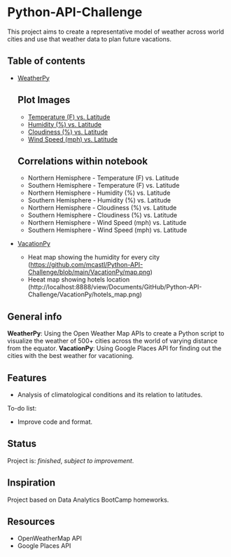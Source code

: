 # Python-API-Challenge
 

This project aims to create a representative model of weather across world cities and use that weather data to plan future vacations. 

## Table of contents
* [WeatherPy](https://github.com/mcastl/Python-API-Challenge/tree/main/WeatherPy)
	## Plot Images
	* [Temperature (F) vs. Latitude](https://github.com/mcastl/Python-API-Challenge/blob/main/WeatherPy/Latitude%20vs%20Temperature.png)
	* [Humidity (%) vs. Latitude](https://github.com/mcastl/Python-API-Challenge/blob/main/WeatherPy/City%20Latitude%20vs%20Humidity.png)
	* [Cloudiness (%) vs. Latitude](https://github.com/mcastl/Python-API-Challenge/blob/main/WeatherPy/Latitude%20vs%20Cloudiness.png)
	* [Wind Speed (mph) vs. Latitude](https://github.com/mcastl/Python-API-Challenge/blob/main/WeatherPy/Latitude%20vs%20Wind%20Speed.png)
	
	## Correlations within notebook
	* Northern Hemisphere - Temperature (F) vs. Latitude
	* Southern Hemisphere - Temperature (F) vs. Latitude
	* Northern Hemisphere - Humidity (%) vs. Latitude
	* Southern Hemisphere - Humidity (%) vs. Latitude
	* Northern Hemisphere - Cloudiness (%) vs. Latitude
	* Southern Hemisphere - Cloudiness (%) vs. Latitude
	* Northern Hemisphere - Wind Speed (mph) vs. Latitude
	* Southern Hemisphere - Wind Speed (mph) vs. Latitude

* [VacationPy](https://github.com/mcastl/Python-API-Challenge/tree/main/VacationPy)
	* Heat map showing the humidity for every city (https://github.com/mcastl/Python-API-Challenge/blob/main/VacationPy/map.png)
	* Heeat map showing hotels location (http://localhost:8888/view/Documents/GitHub/Python-API-Challenge/VacationPy/hotels_map.png)

## General info
**WeatherPy**: Using the Open Weather Map APIs to create a Python script to visualize the weather of 500+ cities across the world of varying distance from the equator.
**VacationPy**: Using Google Places API for finding out the cities with the best weather for vacationing.

## Features
* Analysis of climatological conditions and its relation to latitudes.

To-do list:
* Improve code and format. 

## Status
Project is: _finished_, _subject to improvement_.

## Inspiration
Project based on Data Analytics BootCamp homeworks.

## Resources
* OpenWeatherMap API
* Google Places API